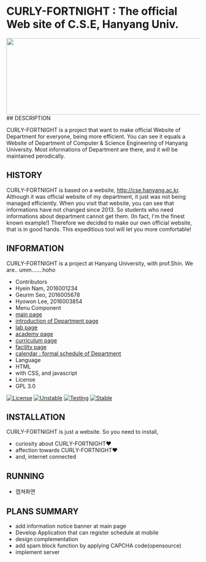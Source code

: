 CURLY-FORTNIGHT  :   The official Web site of C.S.E, Hanyang Univ.
===============================================================
<img src="http://postfiles4.naver.net/MjAxNjExMTZfMTMy/MDAxNDc5MjU3OTEyMzg0.-2uzsAd8seTEdC0fAdsfzTK5YcNloGA497zpEAl3NuMg.1XdNfustDDvzwg2zwjWaN084OW01-axqyOVpx2TCO_og.PNG.skgpdls11/%EC%8A%A4%ED%81%AC%EB%A6%B0%EC%83%B7_2016-11-16_%EC%98%A4%EC%A0%84_9.56.50.png?type=w3" height="200" width="530">
## DESCRIPTION

CURLY-FORTNIGHT is a project that want to make official Website of Department for everyone, being more efficient.
You can see it equals a Website of Department of Computer & Science Engineering of Hanyang University.
Most informations of Department are there, and it will be maintained perodically.

## HISTORY

CURLY-FORTNIGHT is based on a website, http://cse.hanyang.ac.kr. Although it was official website of my department, it just was not being managed efficiently. 
When you visit that website, you can see that informations have not changed since 2013.
So students who need informations about department cannot get them. (In fact, I'm the finest known example!)
Therefore we decided to make our own official website, that is in good hands.
This expeditious tool will let you more comfortable!


## INFORMATION
CURLY-FORTNIGHT is a project at Hanyang University, with prof.Shin. We are.. umm.......hoho

* Contributors
 * Hyein Nam, 2016001234
  * Geurim Seo, 2016005678
   * Hyowon Lee, 2016003854
* Menu Component
 * [main page]()
 * [introduction of Department page]()
 * [lab page]()
 * [academy page]()
 * [curriculum page]()
 * [facility page]() 
 * [calendar : formal schedule of Department]()
* Language
 * HTML
  * with CSS, and javascript
* License
 * GPL 3.0

[![License](https://img.shields.io/badge/license-GPLv3-green.svg)](http://www.gnu.org/licenses/gpl-3.0.html)
[![Unstable](https://img.shields.io/badge/unstable-2.0a4-red.svg)](https://github.com/Needlworks/Textcube/archive/latest-unstable.zip)
[![Testing](https://img.shields.io/badge/testing-1.10.10-green.svg)](https://github.com/Needlworks/Textcube/archive/latest-testing.zip)
[![Stable](https://img.shields.io/badge/stable-1.10.10-blue.svg)](https://github.com/Needlworks/Textcube/archive/latest-stable.zip)

## INSTALLATION

CURLY-FORTNIGHT is just a website. So you need to install,

* curiosity about CURLY-FORTNIGHT❤
* affection towards CURLY-FORTNIGHT❤
* and, internet connected

## RUNNING

* 캡쳐화면

## PLANS SUMMARY

* add information notice banner at main page
* Develop Application that can register schedule at mobile
* design complementation
* add spam block function by applying CAPCHA code(opensource)
* implement server

